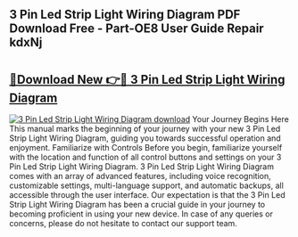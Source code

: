 ## 3 Pin Led Strip Light Wiring Diagram PDF Download Free - Part-OE8 User Guide Repair kdxNj

# <h2><a href="http://dflpmpz.blite.top/?on=3+Pin+Led+Strip+Light+Wiring+Diagram">🔗Download New 👉🔴 3 Pin Led Strip Light Wiring Diagram</a></h2>

[![3 Pin Led Strip Light Wiring Diagram download](https://i.imgur.com/lujVjoI.png)](http://dflpmpz.blite.top/?on=3+Pin+Led+Strip+Light+Wiring+Diagram)
Your Journey Begins Here This manual marks the beginning of your journey with your new 3 Pin Led Strip Light Wiring Diagram, guiding you towards successful operation and enjoyment. Familiarize with Controls Before you begin, familiarize yourself with the location and function of all control buttons and settings on your 3 Pin Led Strip Light Wiring Diagram. 3 Pin Led Strip Light Wiring Diagram comes with an array of advanced features, including voice recognition, customizable settings, multi-language support, and automatic backups, all accessible through the user interface. Our expectation is that the 3 Pin Led Strip Light Wiring Diagram has been a crucial guide in your journey to becoming proficient in using your new device. In case of any queries or concerns, please do not hesitate to contact our support team.
